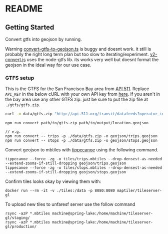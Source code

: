 # README

## Getting Started
Convert gtfs into geojson by running.

Warning [convert-gtfs-to-geojson.ts](convert-gtfs-to-geojson.ts) is buggy and doesnt work. it still is probably the right long term plan but too slow to iterating/experiment. [v2-convert.js](v2-convert.js) uses the node-gtfs lib. its works very well but doesnt format the geojson in the ideal way for our use case.

### GTFS setup

This is the GTFS for the San Francisco Bay area from [API 511](https://511.org/open-data/transit). Replace `API_KEY` in the below cURL with your own API key from [here](https://511.org/open-data/token). If you aren't in the bay area use any other GTFS zip. just be sure to put the zip file at `./gtfs/gtfs.zip`.

```bash
curl -o data/gtfs.zip "http://api.511.org/transit/datafeeds?operator_id=RG&api_key=API_KEY"
```

```
npm run convert path/to/gtfs.zip path/to/output/location.geojson

// e.g.
npm run convert -- trips -p ./data/gtfs.zip -o geojson/trips.geojson
npm run convert -- stops -p ./data/gtfs.zip -o geojson/stops.geojson
```

Convert geojson to mbtiles with [tippecanoe](https://github.com/felt/tippecanoe) using the following command.

```
tippecanoe --force -zg -o tiles/trips.mbtiles --drop-densest-as-needed --extend-zooms-if-still-dropping geojson/trips.geojson
tippecanoe --force -zg -o tiles/stops.mbtiles --drop-densest-as-needed --extend-zooms-if-still-dropping geojson/stops.geojson
```

Confirm tiles looks okay by viewing them with:
```
docker run --rm -it -v ./tiles:/data -p 8080:8080 maptiler/tileserver-gl
```

To upload new tiles to unfaresf server use the follow command
```
rsync -azP *.mbtiles machine@spring-lake:/home/machine/tileserver-gl/staging/
rsync -azP *.mbtiles machine@spring-lake:/home/machine/tileserver-gl/production/
```